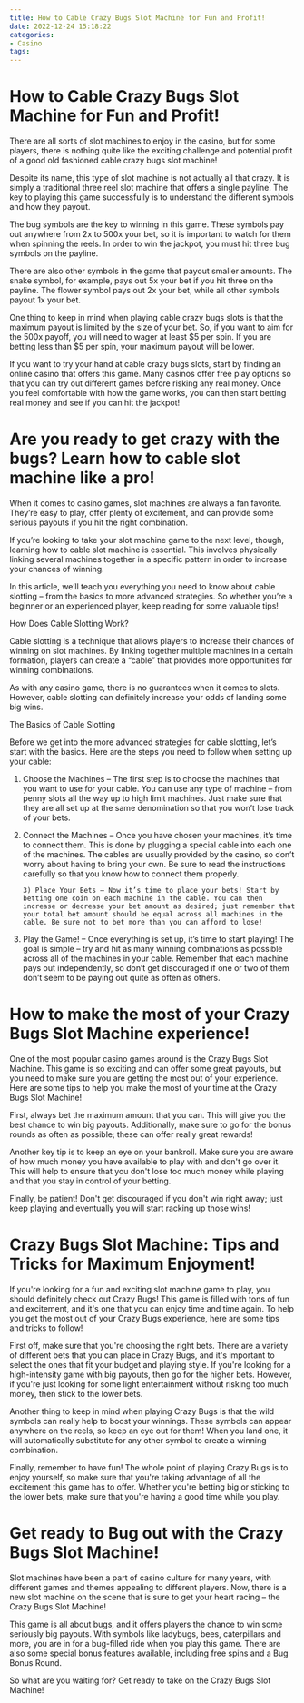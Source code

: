 ```yaml
---
title: How to Cable Crazy Bugs Slot Machine for Fun and Profit!
date: 2022-12-24 15:18:22
categories:
- Casino
tags:
---
```



#  How to Cable Crazy Bugs Slot Machine for Fun and Profit!

There are all sorts of slot machines to enjoy in the casino, but for some players, there is nothing quite like the exciting challenge and potential profit of a good old fashioned cable crazy bugs slot machine!

Despite its name, this type of slot machine is not actually all that crazy. It is simply a traditional three reel slot machine that offers a single payline. The key to playing this game successfully is to understand the different symbols and how they payout.

The bug symbols are the key to winning in this game. These symbols pay out anywhere from 2x to 500x your bet, so it is important to watch for them when spinning the reels. In order to win the jackpot, you must hit three bug symbols on the payline.

There are also other symbols in the game that payout smaller amounts. The snake symbol, for example, pays out 5x your bet if you hit three on the payline. The flower symbol pays out 2x your bet, while all other symbols payout 1x your bet.

One thing to keep in mind when playing cable crazy bugs slots is that the maximum payout is limited by the size of your bet. So, if you want to aim for the 500x payoff, you will need to wager at least $5 per spin. If you are betting less than $5 per spin, your maximum payout will be lower.

If you want to try your hand at cable crazy bugs slots, start by finding an online casino that offers this game. Many casinos offer free play options so that you can try out different games before risking any real money. Once you feel comfortable with how the game works, you can then start betting real money and see if you can hit the jackpot!

#  Are you ready to get crazy with the bugs? Learn how to cable slot machine like a pro!

When it comes to casino games, slot machines are always a fan favorite. They’re easy to play, offer plenty of excitement, and can provide some serious payouts if you hit the right combination.

If you’re looking to take your slot machine game to the next level, though, learning how to cable slot machine is essential. This involves physically linking several machines together in a specific pattern in order to increase your chances of winning.

In this article, we’ll teach you everything you need to know about cable slotting – from the basics to more advanced strategies. So whether you’re a beginner or an experienced player, keep reading for some valuable tips!

How Does Cable Slotting Work?

Cable slotting is a technique that allows players to increase their chances of winning on slot machines. By linking together multiple machines in a certain formation, players can create a “cable” that provides more opportunities for winning combinations.

As with any casino game, there is no guarantees when it comes to slots. However, cable slotting can definitely increase your odds of landing some big wins.

The Basics of Cable Slotting

Before we get into the more advanced strategies for cable slotting, let’s start with the basics. Here are the steps you need to follow when setting up your cable:

1) Choose the Machines – The first step is to choose the machines that you want to use for your cable. You can use any type of machine – from penny slots all the way up to high limit machines. Just make sure that they are all set up at the same denomination so that you won’t lose track of your bets.

2) Connect the Machines – Once you have chosen your machines, it’s time to connect them. This is done by plugging a special cable into each one of the machines. The cables are usually provided by the casino, so don’t worry about having to bring your own. Be sure to read the instructions carefully so that you know how to connect them properly.






























       3) Place Your Bets – Now it’s time to place your bets! Start by betting one coin on each machine in the cable. You can then increase or decrease your bet amount as desired; just remember that your total bet amount should be equal across all machines in the cable. Be sure not to bet more than you can afford to lose!
5) Play the Game! – Once everything is set up, it’s time to start playing! The goal is simple – try and hit as many winning combinations as possible across all of the machines in your cable. Remember that each machine pays out independently, so don’t get discouraged if one or two of them don’t seem to be paying out quite as often as others.

#  How to make the most of your Crazy Bugs Slot Machine experience!

One of the most popular casino games around is the Crazy Bugs Slot Machine. This game is so exciting and can offer some great payouts, but you need to make sure you are getting the most out of your experience. Here are some tips to help you make the most of your time at the Crazy Bugs Slot Machine!

First, always bet the maximum amount that you can. This will give you the best chance to win big payouts. Additionally, make sure to go for the bonus rounds as often as possible; these can offer really great rewards!

Another key tip is to keep an eye on your bankroll. Make sure you are aware of how much money you have available to play with and don't go over it. This will help to ensure that you don't lose too much money while playing and that you stay in control of your betting.

Finally, be patient! Don't get discouraged if you don't win right away; just keep playing and eventually you will start racking up those wins!

#  Crazy Bugs Slot Machine: Tips and Tricks for Maximum Enjoyment!

If you're looking for a fun and exciting slot machine game to play, you should definitely check out Crazy Bugs! This game is filled with tons of fun and excitement, and it's one that you can enjoy time and time again. To help you get the most out of your Crazy Bugs experience, here are some tips and tricks to follow!

First off, make sure that you're choosing the right bets. There are a variety of different bets that you can place in Crazy Bugs, and it's important to select the ones that fit your budget and playing style. If you're looking for a high-intensity game with big payouts, then go for the higher bets. However, if you're just looking for some light entertainment without risking too much money, then stick to the lower bets.

Another thing to keep in mind when playing Crazy Bugs is that the wild symbols can really help to boost your winnings. These symbols can appear anywhere on the reels, so keep an eye out for them! When you land one, it will automatically substitute for any other symbol to create a winning combination.

Finally, remember to have fun! The whole point of playing Crazy Bugs is to enjoy yourself, so make sure that you're taking advantage of all the excitement this game has to offer. Whether you're betting big or sticking to the lower bets, make sure that you're having a good time while you play.

#  Get ready to Bug out with the Crazy Bugs Slot Machine!

Slot machines have been a part of casino culture for many years, with different games and themes appealing to different players. Now, there is a new slot machine on the scene that is sure to get your heart racing – the Crazy Bugs Slot Machine!

This game is all about bugs, and it offers players the chance to win some seriously big payouts. With symbols like ladybugs, bees, caterpillars and more, you are in for a bug-filled ride when you play this game. There are also some special bonus features available, including free spins and a Bug Bonus Round.

So what are you waiting for? Get ready to take on the Crazy Bugs Slot Machine!